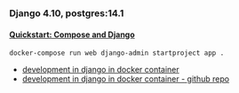 ### Django 4.10, postgres:14.1

#### [Quickstart: Compose and Django](https://docs.docker.com/samples/django/)

```text
docker-compose run web django-admin startproject app .
```

- [development in django in docker container](https://youtu.be/ruIoLtqIdNc)
- [development in django in docker container - github repo](https://github.com/luabud/petgram/tree/main/.devcontainer)
